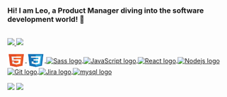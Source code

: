 ### Hi! I am Leo, a Product Manager diving into the software development world! 👋


<br>
<div align="left">
  <a href="https://github.com/leo-sn">
  <img height="170em" src="https://github-readme-stats.vercel.app/api?username=leo-sn&show_icons=true&theme=dark&include_all_commits=true&count_private=true"/>
  <img height="172.5em" src="https://github-readme-stats.vercel.app/api/top-langs/?username=leo-sn&layout=compact&langs_count=7&theme=dark"/>
</div>
<br>
  <div>
    <img align="center" alt="HTML logo" height="30" width="40" src="https://raw.githubusercontent.com/devicons/devicon/master/icons/html5/html5-original.svg">
    <img align="center" alt="CSS logo" height="30" width="40" src="https://raw.githubusercontent.com/devicons/devicon/master/icons/css3/css3-original.svg">
    <img align="center" alt="Sass logo" height="30" width="40"src="https://cdn.jsdelivr.net/gh/devicons/devicon/icons/sass/sass-original.svg">
    <img align="center" alt="JavaScript logo" height="30" width="40" src="https://cdn.jsdelivr.net/gh/devicons/devicon/icons/javascript/javascript-original.svg">
    <img align="center" alt="React logo" height="30" width="40"src="https://cdn.jsdelivr.net/gh/devicons/devicon/icons/react/react-original.svg">
    <img align="center" alt="Nodejs logo" height="30" width="40"src="https://cdn.jsdelivr.net/gh/devicons/devicon/icons/nodejs/nodejs-original.svg">
    <img align="center" alt="Git logo" height="30" width="40"src="https://cdn.jsdelivr.net/gh/devicons/devicon/icons/git/git-original.svg">
    <img align="center" alt="Jira logo" height="30" width="40"src="https://cdn.jsdelivr.net/gh/devicons/devicon/icons/jira/jira-original.svg">
    <img align="center" alt="mysql logo" height="30" width="40"src="https://cdn.jsdelivr.net/gh/devicons/devicon/icons/mysql/mysql-original.svg">
  </div>
<br>
 <div>
  <a href = "mailto:snasc.leonardo@gmail.com"><img src="https://img.shields.io/badge/-Gmail-%23333?style=for-the-badge&logo=gmail&logoColor=white" target="_blank"></a>
   <a href="https://www.linkedin.com/in/leonardosn/" target="_blank"><img src="https://img.shields.io/badge/-LinkedIn-%230077B5?style=for-the-badge&logo=linkedin&logoColor=white" target="_blank"></a> 
 </div>
